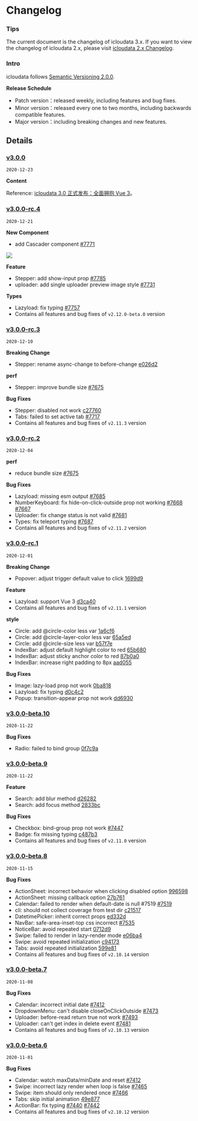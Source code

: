 # Changelog

### Tips

The current document is the changelog of icloudata 3.x. If you want to view the changelog of icloudata 2.x, please visit [icloudata 2.x Changelog](https://youzan.github.io/vant/#/en-US/changelog).

### Intro

icloudata follows [Semantic Versioning 2.0.0](https://semver.org/lang/zh-CN/).

**Release Schedule**

- Patch version：released weekly, including features and bug fixes.
- Minor version：released every one to two months, including backwards compatible features.
- Major version：including breaking changes and new features.

## Details

### [v3.0.0](https://github.com/youzan/vant/compare/v2.12.0...v3.0.0)

`2020-12-23`

**Content**

Reference: [icloudata 3.0 正式发布：全面拥抱 Vue 3](https://github.com/youzan/vant/issues/7797)。

### [v3.0.0-rc.4](https://github.com/youzan/vant/compare/v2.12.0-beta.0...v3.0.0-rc.4)

`2020-12-21`

**New Component**

- add Cascader component [#7771](https://github.com/youzan/vant/pull/7771)

<img src="https://b.yzcdn.cn/vant/cascader_1221.png">

**Feature**

- Stepper: add show-input prop [#7785](https://github.com/youzan/vant/issues/7785)
- uploader: add single uploader preview image style [#7731](https://github.com/youzan/vant/issues/7731)

**Types**

- Lazyload: fix typing [#7757](https://github.com/youzan/vant/issues/7757)
- Contains all features and bug fixes of `v2.12.0-beta.0` version

### [v3.0.0-rc.3](https://github.com/youzan/vant/compare/v2.11.2...v3.0.0-rc.3)

`2020-12-10`

**Breaking Change**

- Stepper: rename async-change to before-change [e026d2](https://github.com/youzan/vant/commit/e026d2d83f66bb25c66f805cf8085de70d8e009f)

**perf**

- Stepper: improve bundle size [#7675](https://github.com/youzan/vant/issues/7675)

**Bug Fixes**

- Stepper: disabled not work [c27760](https://github.com/youzan/vant/commit/c277603160a7a17685dc532304b9a0c2444db959)
- Tabs: failed to set active tab [#7717](https://github.com/youzan/vant/issues/7717)
- Contains all features and bug fixes of `v2.11.3` version

### [v3.0.0-rc.2](https://github.com/youzan/vant/compare/v3.0.0-rc.1...v3.0.0-rc.2)

`2020-12-04`

**perf**

- reduce bundle size [#7675](https://github.com/youzan/vant/issues/7675)

**Bug Fixes**

- Lazyload: missing esm output [#7685](https://github.com/youzan/vant/issues/7685)
- NumberKeyboard: fix hide-on-click-outside prop not working [#7668](https://github.com/youzan/vant/issues/7668) [#7667](https://github.com/youzan/vant/issues/7667)
- Uploader: fix change status is not valid [#7681](https://github.com/youzan/vant/issues/7681)
- Types: fix teleport typing [#7687](https://github.com/youzan/vant/issues/7687)
- Contains all features and bug fixes of `v2.11.2` version

### [v3.0.0-rc.1](https://github.com/youzan/vant/compare/v2.11.1...v3.0.0-rc.1)

`2020-12-01`

**Breaking Change**

- Popover: adjust trigger default value to click [1699d9](https://github.com/youzan/vant/commit/1699d9927240373867f065355136fd27ac04b0e5)

**Feature**

- Lazyload: support Vue 3 [d3ca40](https://github.com/youzan/vant/commit/d3ca404f98ffd572035d7048c949e8942b89fc55)
- Contains all features and bug fixes of `v2.11.1` version

**style**

- Circle: add @circle-color less var [1a6cf6](https://github.com/youzan/vant/commit/1a6cf64f548bb19c6bd478db67f2e0a1d7c9a145)
- Circle: add @circle-layer-color less var [65a5ed](https://github.com/youzan/vant/commit/65a5ed85537b7a406655bd39f7e4f5332d780a82)
- Circle: add @circle-size less var [b57f7e](https://github.com/youzan/vant/commit/b57f7e9d9810ce95047334f0897899ebddaac6f3)
- IndexBar: adjust default highlight color to red [65b680](https://github.com/youzan/vant/commit/65b6807a7e6b8a415b5f228c5d55426cd81a1dfa)
- IndexBar: adjust sticky anchor color to red [87b0a0](https://github.com/youzan/vant/commit/87b0a034958296a720409ded893e708081c35bc5)
- IndexBar: increase right padding to 8px [aad055](https://github.com/youzan/vant/commit/aad055906484d8b6c38a9f84a768f09522b13a41)

**Bug Fixes**

- Image: lazy-load prop not work [0ba818](https://github.com/youzan/vant/commit/0ba8187bf540abc0c593c6571554f1b72e8d3e19)
- Lazyload: fix typing [d0c4c2](https://github.com/youzan/vant/commit/d0c4c26d758f18ac3f33fc7d4867a98b731b129d)
- Popup: transition-appear prop not work [dd6930](https://github.com/youzan/vant/commit/dd6930533593a363e25f56717e5c17184ef6e867)

### [v3.0.0-beta.10](https://github.com/youzan/vant/compare/v3.0.0-beta.9...v3.0.0-beta.10)

`2020-11-22`

**Bug Fixes**

- Radio: failed to bind group [0f7c9a](https://github.com/youzan/vant/commit/0f7c9a317cc9a7219ec8431bae0658a5e84d43af)

### [v3.0.0-beta.9](https://github.com/youzan/vant/compare/v2.11.0...v3.0.0-beta.9)

`2020-11-22`

**Feature**

- Search: add blur method [d26282](https://github.com/youzan/vant/commit/d26282e54245a47075fed01baf6304e0d84559e0)
- Search: add focus method [2833bc](https://github.com/youzan/vant/commit/2833bc03f5243370e5a3aeece5b823fc2ebde64c)

**Bug Fixes**

- Checkbox: bind-group prop not work [#7447](https://github.com/youzan/vant/issues/7447)
- Badge: fix missing typing [c487b3](https://github.com/youzan/vant/commit/c487b394efa946f6fae5059f1e1a69be11a25a6e)
- Contains all features and bug fixes of `v2.11.0` version

### [v3.0.0-beta.8](https://github.com/youzan/vant/compare/v2.10.14...v3.0.0-beta.8)

`2020-11-15`

**Bug Fixes**

- ActionSheet: incorrect behavior when clicking disabled option [996598](https://github.com/youzan/vant/commit/996598686955b90bb5cf7589b5ca1589e17e2016)
- ActionSheet: missing callback option [27b761](https://github.com/youzan/vant/commit/27b761f534186a6bfa2e8e54cc78ccb51ec48e25)
- Calendar: failed to render when default-date is null #7519 [#7519](https://github.com/youzan/vant/issues/7519)
- cli: should not collect coverage from test dir [c21517](https://github.com/youzan/vant/commit/c2151708bbffee95ceb169176bfa5deb5f7e9317)
- DatetimePicker: inherit correct props [ed332d](https://github.com/youzan/vant/commit/ed332daf319e2005995f279026a57d4f30a339f6)
- NavBar: safe-area-inset-top css incorrect [#7535](https://github.com/youzan/vant/issues/7535)
- NoticeBar: avoid repeated start [0712d9](https://github.com/youzan/vant/commit/0712d920634e7b70b77f49c71337172bf3ece470)
- Swipe: failed to render in lazy-render mode [e06ba4](https://github.com/youzan/vant/commit/e06ba480a9ec02af8659616ff6ceb5155defddad)
- Swipe: avoid repeated initialization [c94173](https://github.com/youzan/vant/commit/c9417341e0adb681db6108cf1383bab77ab90da9)
- Tabs: avoid repeated initialization [599e81](https://github.com/youzan/vant/commit/599e817cd4f4239b4a93c75f34118731d47891b5)
- Contains all features and bug fixes of `v2.10.14` version

### [v3.0.0-beta.7](https://github.com/youzan/vant/compare/v2.10.13...v3.0.0-beta.7)

`2020-11-08`

**Bug Fixes**

- Calendar: incorrect initial date [#7412](https://github.com/youzan/vant/issues/7412)
- DropdownMenu: can't disable closeOnClickOutside [#7473](https://github.com/youzan/vant/issues/7473)
- Uploader: before-read return true not work [#7493](https://github.com/youzan/vant/issues/7493)
- Uploader: can't get index in delete event [#7481](https://github.com/youzan/vant/issues/7481)
- Contains all features and bug fixes of `v2.10.13` version

### [v3.0.0-beta.6](https://github.com/youzan/vant/compare/v2.10.12...v3.0.0-beta.6)

`2020-11-01`

**Bug Fixes**

- Calendar: watch maxData/minDate and reset [#7412](https://github.com/youzan/vant/issues/7412)
- Swipe: incorrect lazy render when loop is false [#7465](https://github.com/youzan/vant/issues/7465)
- Swipe: item should only rendered once [#7466](https://github.com/youzan/vant/issues/7466)
- Tabs: skip initial animation [49e877](https://github.com/youzan/vant/commit/49e87756c70b33e1a56620ebee3c0aa53fb9fc86)
- ActionBar: fix typing [#7440](https://github.com/youzan/vant/issues/7440) [#7442](https://github.com/youzan/vant/issues/7442)
- Contains all features and bug fixes of `v2.10.12` version
